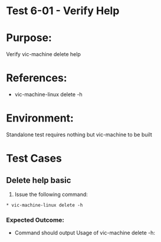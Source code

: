 Test 6-01 - Verify Help
=======

# Purpose:
Verify vic-machine delete help

# References:
* vic-machine-linux delete -h

# Environment:
Standalone test requires nothing but vic-machine to be built

# Test Cases

## Delete help basic
1. Issue the following command:
```
* vic-machine-linux delete -h
```

### Expected Outcome:
* Command should output Usage of vic-machine delete -h:
